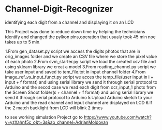 # Channel-Digit-Recognizer
identifying each digit from a channel and displaying it on an LCD

This Project was done to reduce down time by helping the technicians identify and changed the pylkon pins,operation that usualy took 45 min noe takes up to 5 min.

1.From gen_dataset.py script we access the digits photos that are in orig_images folder and we create an CSV file where we store the pixel value of each photo
2.From svm_starter.py script we load the created csv file and using sklearn library we creat a model 
3.From reading_channel.py script we take user input and saved to tem_file.txt in input channel folder
4.From image_ref_vs_input_funct.py script we acces the temp_file(user input in i + input + f format) and using serial library we send it through serial protocol to Arduino
and the secod case we read each digit from ocr_input_1 photo from the Screen Shoot folder(s + channel + f format)  and using serial library we send it through serial protocol 
to Arduino
5.Upload Arduino sketch to your Arduino and the read channel and input channel are displayed on LCD 
6.If the 2 match backlight from LCD will blink 2 times

to see working simulation Project go to https://www.youtube.com/watch?v=yzXahnf5c_o&t=3s&ab_channel=AdrianMoldovan
